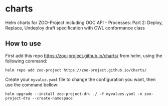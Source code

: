 # charts
Helm charts for ZOO-Project including OGC API - Processes: Part 2: Deploy, Replace, Undeploy draft specification with CWL conformance class

## How to use

First add this repo https://zoo-project.github.io/charts/ from helm, using the following command:

```
helm repo add zoo-project https://zoo-project.github.io/charts/
```

Create your `myvalue.yaml` file to change the configuration you want, then use the command bellow:

```
helm upgrade --install zoo-project-dru ./ -f myvalues.yaml -n zoo-project-dru --create-namespace
```


